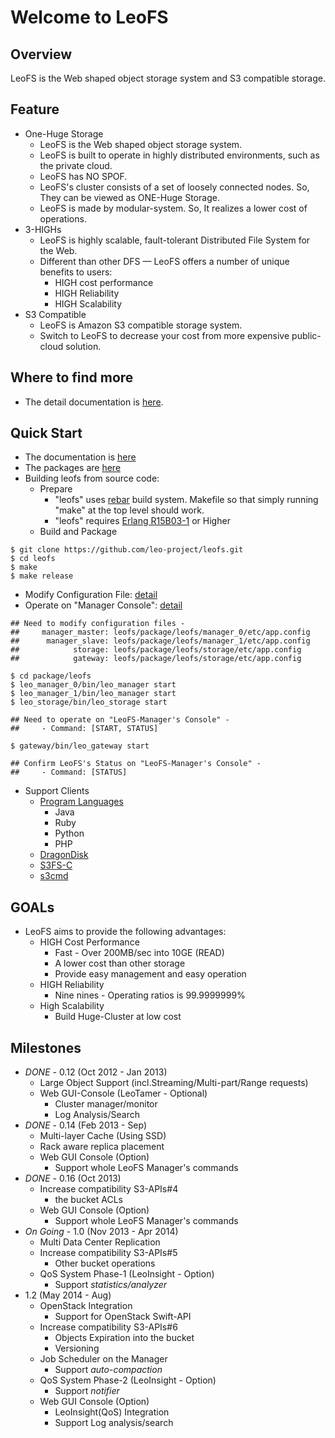 Welcome to LeoFS
=================

Overview
--------

LeoFS is the Web shaped object storage system and S3 compatible storage.

Feature
--------

* One-Huge Storage
    * LeoFS is the Web shaped object storage system.
    * LeoFS is built to operate in highly distributed environments, such as the private cloud.
    * LeoFS has NO SPOF.
    * LeoFS's cluster consists of a set of loosely connected nodes. So, They can be viewed as ONE-Huge Storage.
    * LeoFS is made by modular-system. So, It realizes a lower cost of operations.
* 3-HIGHs
    * LeoFS is highly scalable, fault-tolerant Distributed File System for the Web.
    * Different than other DFS — LeoFS offers a number of unique benefits to users:
       * HIGH cost performance
       * HIGH Reliability
       * HIGH Scalability
* S3 Compatible
    * LeoFS is Amazon S3 compatible storage system.
    * Switch to LeoFS to decrease your cost from more expensive public-cloud solution.


Where to find more
-------------------

* The detail documentation is [here](http://www.leofs.org/docs/).

Quick Start
-------------

* The documentation is [here](http://www.leofs.org/docs/getting_started.html#quick-start)
* The packages are [here](http://www.leofs.org/#download_package)
* Building leofs from source code:
  * Prepare
    * "leofs" uses [rebar](https://github.com/rebar/rebar) build system. Makefile so that simply running "make" at the top level should work.
    * "leofs" requires [Erlang R15B03-1](http://www.erlang.org/download_release/16) or Higher
  * Build and Package

```text
$ git clone https://github.com/leo-project/leofs.git
$ cd leofs
$ make
$ make release
````

* Modify Configuration File: [detail](http://www.leofs.org/docs/install.html#set-up-leofs-s-system-configuration-only-leofs-manager)
* Operate on "Manager Console": [detail](http://www.leofs.org/docs/admin_guide.html#system-operation)

```text
## Need to modify configuration files -
##     manager_master: leofs/package/leofs/manager_0/etc/app.config
##      manager_slave: leofs/package/leofs/manager_1/etc/app.config
##            storage: leofs/package/leofs/storage/etc/app.config
##            gateway: leofs/package/leofs/storage/etc/app.config

$ cd package/leofs
$ leo_manager_0/bin/leo_manager start
$ leo_manager_1/bin/leo_manager start
$ leo_storage/bin/leo_storage start

## Need to operate on "LeoFS-Manager's Console" -
##     - Command: [START, STATUS]

$ gateway/bin/leo_gateway start

## Confirm LeoFS's Status on "LeoFS-Manager's Console" -
##     - Command: [STATUS]
````

* Support Clients
    * [Program Languages](http://www.leofs.org/docs/s3_client.html)
        * Java
        * Ruby
        * Python
        * PHP
    * [DragonDisk](http://www.dragondisk.com/)
    * [S3FS-C](http://www.leofs.org/docs/s3_client.html#getting-started-with-s3fs-c-ubuntu-12-04-lts)
    * [s3cmd](http://www.leofs.org/docs/s3_client.html#connecting-to-leofs-using-s3cmd)

GOALs
-------
* LeoFS aims to provide the following advantages:
  * HIGH Cost Performance
     * Fast - Over 200MB/sec into 10GE (READ)
     * A lower cost than other storage
     * Provide easy management and easy operation
  * HIGH Reliability
     * Nine nines - Operating ratios is 99.9999999%
  * High Scalability
     * Build Huge-Cluster at low cost

Milestones
-----------

* *DONE* - 0.12 (Oct 2012 - Jan 2013)
    * Large Object Support (incl.Streaming/Multi-part/Range requests)
    * Web GUI-Console (LeoTamer - Optional)
        * Cluster manager/monitor
        * Log Analysis/Search
* *DONE* - 0.14 (Feb 2013 - Sep)
    * Multi-layer Cache (Using SSD)
    * Rack aware replica placement
    * Web GUI Console (Option)
       * Support whole LeoFS Manager's commands
* *DONE* - 0.16 (Oct 2013)
    * Increase compatibility S3-APIs#4
        * the bucket ACLs
    * Web GUI Console (Option)
       * Support whole LeoFS Manager's commands
* *On Going* - 1.0 (Nov 2013 - Apr 2014)
    * Multi Data Center Replication
    * Increase compatibility S3-APIs#5
        * Other bucket operations
    * QoS System Phase-1 (LeoInsight - Option)
       * Support *statistics/analyzer*
* 1.2 (May 2014 - Aug)
    * OpenStack Integration
        * Support for OpenStack Swift-API
    * Increase compatibility S3-APIs#6
        * Objects Expiration into the bucket
        * Versioning
    * Job Scheduler on the Manager
        * Support *auto-compaction*
    * QoS System Phase-2 (LeoInsight - Option)
       * Support *notifier*
    * Web GUI Console (Option)
        * LeoInsight(QoS) Integration
        * Support Log analysis/search
